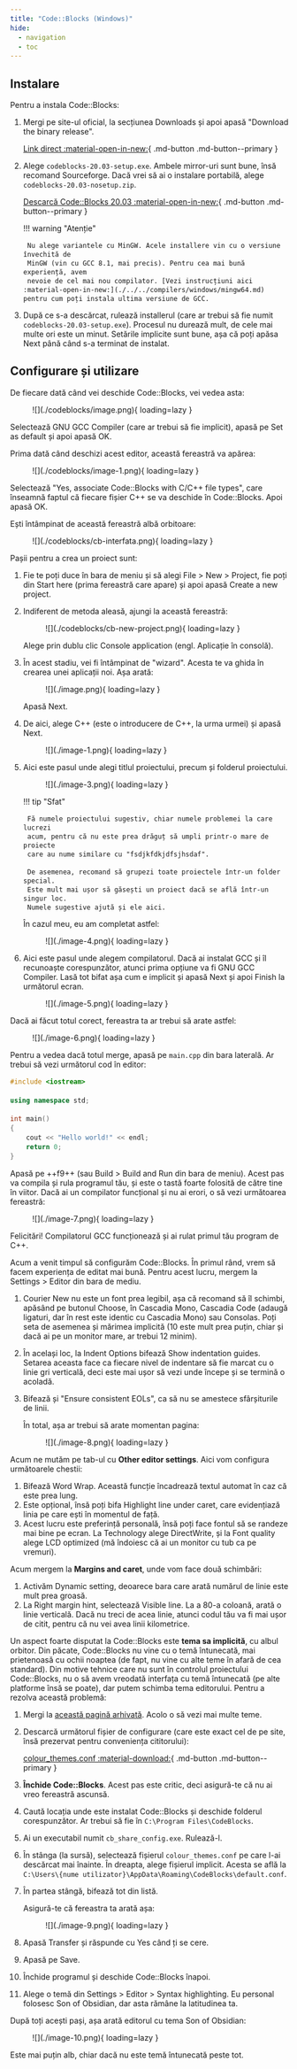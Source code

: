 ```yaml
---
title: "Code::Blocks (Windows)"
hide:
  - navigation
  - toc
---
```


## Instalare

Pentru a instala Code::Blocks:

1. Mergi pe site-ul oficial, la secțiunea Downloads și apoi apasă "Download the
    binary release".

    [Link direct :material-open-in-new:](https://www.codeblocks.org/downloads/binaries/#imagesoswindows48pnglogo-microsoft-windows){ .md-button .md-button--primary }

2. Alege `codeblocks-20.03-setup.exe`. Ambele mirror-uri sunt bune, însă
    recomand Sourceforge. Dacă vrei să ai o instalare portabilă, alege
    `codeblocks-20.03-nosetup.zip`.

    [Descarcă Code::Blocks 20.03 :material-open-in-new:](https://sourceforge.net/projects/codeblocks/files/Binaries/20.03/Windows/codeblocks-20.03-setup.exe/download){ .md-button .md-button--primary }

    !!! warning "Atenție"

        Nu alege variantele cu MinGW. Acele installere vin cu o versiune învechită de
        MinGW (vin cu GCC 8.1, mai precis). Pentru cea mai bună experiență, avem 
        nevoie de cel mai nou compilator. [Vezi instrucțiuni aici :material-open-in-new:](./../../compilers/windows/mingw64.md) pentru cum poți instala ultima versiune de GCC.

3. După ce s-a descărcat, rulează installerul (care ar trebui să fie numit
    `codeblocks-20.03-setup.exe`). Procesul nu durează mult, de cele mai multe
    ori este un minut. Setările implicite sunt bune, așa că poți apăsa Next până
    când s-a terminat de instalat.

## Configurare și utilizare

De fiecare dată când vei deschide Code::Blocks, vei vedea asta:
<figure markdown="span">
![](./codeblocks/image.png){ loading=lazy }
</figure>

Selectează GNU GCC Compiler (care ar trebui să fie implicit), apasă pe Set as
default și apoi apasă OK.

Prima dată când deschizi acest editor, această fereastră va apărea:
<figure markdown="span">
![](./codeblocks/image-1.png){ loading=lazy }
</figure>

Selectează "Yes, associate Code::Blocks with C/C++ file types", care înseamnă
faptul că fiecare fișier C++ se va deschide în Code::Blocks. Apoi apasă OK.

Ești întâmpinat de această fereastră albă orbitoare:
<figure markdown="span">
![](./codeblocks/cb-interfata.png){ loading=lazy }
</figure>

Pașii pentru a crea un proiect sunt:

1. Fie te poți duce în bara de meniu și să alegi File > New > Project, fie poți
    din Start here (prima fereastră care apare) și apoi apasă Create a new
    project.
2. Indiferent de metoda aleasă, ajungi la această fereastră:
    <figure markdown="span">
    ![](./codeblocks/cb-new-project.png){ loading=lazy }
    </figure>
    Alege prin dublu clic Console application (engl. Aplicație în consolă).
3. În acest stadiu, vei fi întâmpinat de "wizard". Acesta te va ghida în
    crearea unei aplicații noi. Așa arată:
    <figure markdown="span">
    ![](./image.png){ loading=lazy }
    </figure>
    Apasă Next.
4. De aici, alege C++ (este o introducere de C++, la urma urmei) și apasă Next.
    <figure markdown="span">
    ![](./image-1.png){ loading=lazy }
    </figure>
5. Aici este pasul unde alegi titlul proiectului, precum și folderul proiectului.
    <figure markdown="span">
    ![](./image-3.png){ loading=lazy }
    </figure>

    !!! tip "Sfat"

        Fă numele proiectului sugestiv, chiar numele problemei la care lucrezi
        acum, pentru că nu este prea drăguț să umpli printr-o mare de proiecte
        care au nume similare cu "fsdjkfdkjdfsjhsdaf".

        De asemenea, recomand să grupezi toate proiectele într-un folder special. 
        Este mult mai ușor să găsești un proiect dacă se află într-un singur loc. 
        Numele sugestive ajută și ele aici.

    În cazul meu, eu am completat astfel:
    <figure markdown="span">
    ![](./image-4.png){ loading=lazy }
    </figure>
6. Aici este pasul unde alegem compilatorul. Dacă ai instalat GCC și îl
    recunoaște corespunzător, atunci prima opțiune va fi GNU GCC Compiler. Lasă
    tot bifat așa cum e implicit și apasă Next și apoi Finish la următorul ecran.
    <figure markdown="span">
    ![](./image-5.png){ loading=lazy }
    </figure>

Dacă ai făcut totul corect, fereastra ta ar trebui să arate astfel:
<figure markdown="span">
![](./image-6.png){ loading=lazy }
</figure>

Pentru a vedea dacă totul merge, apasă pe `main.cpp` din bara laterală. Ar
trebui să vezi următorul cod în editor:

```cpp
#include <iostream>

using namespace std;

int main()
{
    cout << "Hello world!" << endl;
    return 0;
}
```

Apasă pe ++f9++ (sau Build > Build and Run din bara de meniu). Acest pas va
compila și rula programul tău, și este o tastă foarte folosită de către tine în
viitor. Dacă ai un compilator funcțional și nu ai erori, o să vezi următoarea
fereastră:
<figure markdown="span">
![](./image-7.png){ loading=lazy }
</figure>

Felicitări! Compilatorul GCC funcționează și ai rulat primul tău program de C++.

Acum a venit timpul să configurăm Code::Blocks. În primul rând, vrem să facem
experiența de editat mai bună. Pentru acest lucru, mergem la Settings > Editor
din bara de mediu.

1. Courier New nu este un font prea legibil, așa că recomand să îl schimbi,
    apăsând pe butonul Choose, în Cascadia Mono, Cascadia Code (adaugă ligaturi,
    dar în rest este identic cu Cascadia Mono) sau Consolas. Poți seta de
    asemenea și mărimea implicită (10 este mult prea puțin, chiar și dacă ai pe
    un monitor mare, ar trebui 12 minim).

2. În același loc, la Indent Options bifează Show indentation guides. Setarea
    aceasta face ca fiecare nivel de indentare să fie marcat cu o linie gri
    verticală, deci este mai ușor să vezi unde începe și se termină o acoladă.

3. Bifează și "Ensure consistent EOLs", ca să nu se amestece sfârșiturile de
    linii.

    În total, așa ar trebui să arate momentan pagina:
    <figure markdown="span">
    ![](./image-8.png){ loading=lazy }
    </figure>

Acum ne mutăm pe tab-ul cu **Other editor settings**. Aici vom configura
următoarele chestii:

1. Bifează Word Wrap. Această funcție încadrează textul automat în caz că este
    prea lung.
2. Este opțional, însă poți bifa Highlight line under caret, care evidențiază
    linia pe care ești în momentul de față.
3. Acest lucru este preferință personală, însă poți face fontul să se randeze
    mai bine pe ecran. La Technology alege DirectWrite, și la Font quality alege
    LCD optimized (mă îndoiesc că ai un monitor cu tub ca pe vremuri).

Acum mergem la **Margins and caret**, unde vom face două schimbări:

1. Activăm Dynamic setting, deoarece bara care arată numărul de linie este mult
    prea groasă.
2. La Right margin hint, selectează Visible line. La a 80-a coloană, arată o
    linie verticală. Dacă nu treci de acea linie, atunci codul tău va fi mai
    ușor de citit, pentru că nu vei avea linii kilometrice.

Un aspect foarte disputat la Code::Blocks este **tema sa implicită**, cu albul
orbitor. Din păcate, Code::Blocks nu vine cu o temă întunecată, mai prietenoasă
cu ochii noaptea (de fapt, nu vine cu alte teme în afară de cea standard). Din
motive tehnice care nu sunt în controlul proiectului Code::Blocks, nu o să avem
vreodată interfața cu temă întunecată (pe alte platforme însă se poate), dar
putem schimba tema editorului. Pentru a rezolva această problemă:

1. Mergi la [această pagină arhivată](http://web.archive.org/web/20200225073702/http://wiki.codeblocks.org/index.php?title=Syntax_highlighting_custom_colour_themes). Acolo o să vezi mai multe teme.
2. Descarcă următorul fișier de configurare (care este exact cel de pe site,
    însă prezervat pentru conveniența cititorului):

    [colour_themes.conf :material-download:](./codeblocks/colour_themes.conf){ .md-button .md-button--primary }

3. **Închide Code::Blocks**. Acest pas este critic, deci asigură-te că nu ai
    vreo fereastră ascunsă.
4. Caută locația unde este instalat Code::Blocks și deschide folderul
    corespunzător. Ar trebui să fie în `C:\Program Files\CodeBlocks`.
5. Ai un executabil numit `cb_share_config.exe`. Rulează-l.
6. În stânga (la sursă), selectează fișierul `colour_themes.conf` pe care l-ai
    descărcat mai înainte. În dreapta, alege fișierul implicit. Acesta se află
    la `C:\Users\{nume utilizator}\AppData\Roaming\CodeBlocks\default.conf`.
7. În partea stângă, bifează tot din listă.

    Asigură-te că fereastra ta arată așa:
    <figure markdown="span">
    ![](./image-9.png){ loading=lazy }
    </figure>

8. Apasă Transfer și răspunde cu Yes când ți se cere.
9. Apasă pe Save.
10. Închide programul și deschide Code::Blocks înapoi.
11. Alege o temă din Settings > Editor > Syntax highlighting. Eu personal
    folosesc Son of Obsidian, dar asta rămâne la latitudinea ta.

După toți acești pași, așa arată editorul cu tema Son of Obsidian:
<figure markdown="span">
![](./image-10.png){ loading=lazy }
</figure>

Este mai puțin alb, chiar dacă nu este temă întunecată peste tot.
